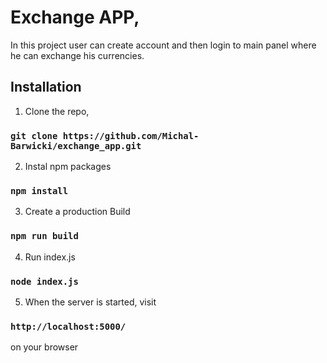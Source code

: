 # Exchange APP,
In this project user can create account and then login to main panel where he can exchange his
 currencies.
 
## Installation

1. Clone the repo,
### `git clone https://github.com/Michal-Barwicki/exchange_app.git`

2. Instal npm packages

### `npm install`

3. Create a production Build

### `npm run build`

4. Run index.js

### `node index.js`

5.  When the server is started, visit

### `http://localhost:5000/`
on your browser


